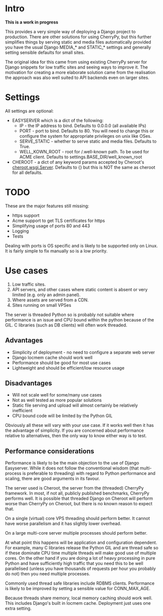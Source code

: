 # Intro

**This is a work in progress**

This provides a very simple way of deploying a Django project to production. There are other solutions for using CherryPy, but this further simplifies things by serving static and media files automatically provided you have the usual Django MEDIA\_\* and STATIC\_\* settings and generally setting sensible defaults for small sites.

The original idea for this came from using existing CherryPy server for Django snippets for low traffic sites and seeing ways to improve it. The motivation for creating a more elaborate solution came from the realisation the approach was also well suited to API backends even on larger sites.

# Settings

All settings are optional:

* EASYSERVER which is a dict of the following:
    * IP - the IP address to bind. Defaults to 0.0.0.0  (all available IPs)
    * PORT - port to bind. Defaults to 80. You will need to change this or configure the system for appropriate privileges on unix like OSes.
    * SERVE_STATIC - whether to serve static and media files. Defaults to True.
    * WELL_KOWN_ROOT - root for /.well-known path. To be used for ACME client. Defaults to settings.BASE_DIR/well_known_root
* CHEROOT - a dict of any keyword params accepted by Cheroot's [cheroot.wsgi.Server](https://cheroot.cherrypy.dev/en/latest/pkg/cheroot.wsgi/). Defaults to {} but this is NOT the same as cheroot for all defaults.


# TODO

These are the major features still missing:

* https support
* Acme support to get TLS certificates for https
* Simplifying usage of ports 80 and 443
* Logging
* Tests

Dealing with ports is OS specific and is likely to be supported only on Linux. It is fairly simple to fix manually so is a low priority.


# Use cases

1. Low traffic sites.
2. API servers, and other cases where static content is absent or very limited (e.g. only an admin panel).
3. Where assets are served from a CDN.
4. Sites running on small VPSes

The server is threaded Python so is probably not suitable where performance is an issue and CPU bound within the python because of the GIL. C libraries (such as DB clients) will often work threaded.

## Advantages

* Simplicity of deployment - no need to configure a separate web server
* Django locmem cache should work well
* Performance should be good for most use cases
* Lightweight and should be efficient/low resource usage

## Disadvantages

* Will not scale well for some/many use cases
* Not as well tested as more popular solutions
* Static file serving and upload will almost certainly be relatively inefficient
* CPU bound code will be limited by the Python GIL

Obviously all these will vary with your use case. If it works well then it has the advantage of simplicity. If you are concerned about performance relative to alternatives, then the only way to know either way is to test.


## Performance considerations

Performance is likely to be the main objection to the use of Django Easyserver. While it does not follow the conventional wisdom (that multi-process is preferable to threading) with regard to Python performance and scaling, there are good arguments in its favour.

The server used is Cheroot, the server from the (threaded) CherryPy framework. In most, if not all, publicly published benchmarks, CherryPy performs well. It is possible that threaded Django on Cheroot will perform worse than CherryPy on Cheroot, but there is no known reason to expect that.

On a single (virtual) core VPS threading should perform better. It cannot have worse parallelism and it has slightly lower overhead.

On a large multi-core server multiple processes should perform better.

At what point this happens will be application and configuration dependent. For example, many C libraries release the Python GIL and are thread safe so if these dominate CPU time multiple threads will make good use of multiple cores. On the other hand if you are doing a lot of heavy processing in pure Python and have sufficiently high traffic that you need this to be well parallelised (unless you have thousands of requests per hour you probably do not) then you need multiple processes.

Commonly used thread safe libraries include RDBMS clients. Performance is likely to be improved by setting a sensible value for CONN_MAX_AGE.

Because threads share memory, local memory caching should work well. This includes Django's built in locmem cache. Deployment just uses one extra setting.
